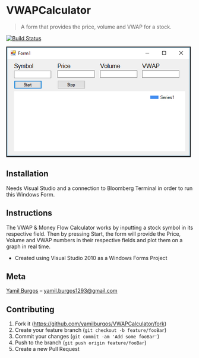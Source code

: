 # VWAPCalculator
> A form that provides the price, volume and VWAP for a stock.

[![Build Status][travis-image]][travis-url]

![](demo.png)

## Installation
Needs Visual Studio and a connection to Bloomberg Terminal in order to run this Windows Form.

## Instructions
The VWAP & Money Flow Calculator works by inputting a stock symbol in its respective field. Then by pressing Start, the form will provide the Price, Volume and VWAP numbers in their respective fields and plot them on a graph in real time.

* Created using Visual Studio 2010 as a Windows Forms Project

## Meta
[Yamil Burgos](https://github.com/yamilburgos/) – yamil.burgos1293@gmail.com

## Contributing
1. Fork it (<https://github.com/yamilburgos/VWAPCalculator/fork>)
2. Create your feature branch (`git checkout -b feature/fooBar`)
3. Commit your changes (`git commit -am 'Add some fooBar'`)
4. Push to the branch (`git push origin feature/fooBar`)
5. Create a new Pull Request

<!-- Markdown link & img dfn's -->
[npm-image]: https://img.shields.io/npm/v/datadog-metrics.svg?style=flat-square
[npm-url]: https://npmjs.org/package/datadog-metrics
[travis-image]: https://img.shields.io/travis/dbader/node-datadog-metrics/master.svg?style=flat-square
[travis-url]: https://travis-ci.org/dbader/node-datadog-metrics